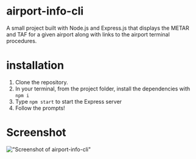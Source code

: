 # airport-info-cli
A small project built with Node.js and Express.js that displays the METAR and TAF for a given airport along with links to the airport terminal procedures.

# installation
1. Clone the repository.
2. In your terminal, from the project folder, install the dependencies with `npm i`
3. Type `npm start` to start the Express server
4. Follow the prompts!

# Screenshot
!["Screenshot of airport-info-cli"](https://github.com/1andee/airport-thingy/blob/master/docs/screenshot.png)
